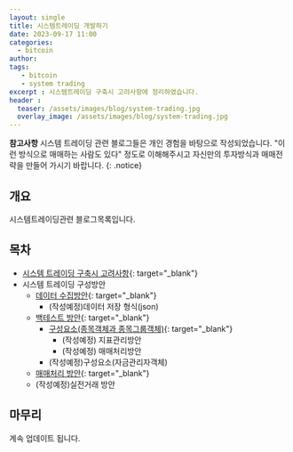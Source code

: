 ```yaml
---
layout: single
title: 시스템트레이딩 개발하기 
date: 2023-09-17 11:00
categories: 
  - bitcoin
author: 
tags: 
   - bitcoin
   - system trading
excerpt : 시스템트레이딩 구축시 고려사항에 정리하였습니다.
header :
  teaser: /assets/images/blog/system-trading.jpg
  overlay_image: /assets/images/blog/system-trading.jpg
---
```


**참고사항** 시스템 트레이딩 관련 블로그들은 개인 경험을 바탕으로 작성되었습니다. "이런 방식으로 매매하는 사람도 있다" 정도로 이해해주시고 자신만의 투자방식과 매매전략을 만들어 가시기 바랍니다.
{: .notice} 

## 개요 
시스템트레이딩관련 블로그목록입니다.

## 목차

- [시스템 트레이딩 구축시 고려사항](/blog/bitcoin/how-to-begin-system-trading/){: target="_blank"}
- 시스템 트레이딩 구성방안
  - [데이터 수집방안](/blog/bitcoin/how-to-collect-candle-data/){: target="_blank"}
    - (작성예정)데이터 저장 형식(json) 
  - [백테스트 방안](/blog/bitcoin/first-backtest-for-systemtrading/){: target="_blank"}
    - [구성요소(종목객체과 종목그룹객체)](/blog/bitcoin/how-create-stock-obj/){: target="_blank"} 
      - (작성예정) 지표관리방안
      - (작성예정) 매매처리방안
    - (작성예정)구성요소(자금관리자객체)
  - [매매처리 방안](/blog/bitcoin/how-to-make-trading-logic/){: target="_blank"}
  - (작성예정)실전거래 방안
  

## 마무리 
계속 업데이트 됩니다.
